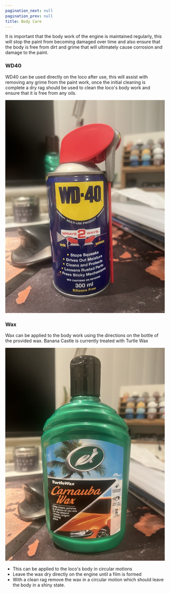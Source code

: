 ```yaml
---
pagination_next: null
pagination_prev: null
title: Body Care
---
```


It is important that the body work of the engine is maintained regularly, this will stop the paint from becoming damaged over time and also ensure that the body is free from dirt and grime that will ultimately cause corrosion and damage to the paint. 

### WD40

WD40 can be used directly on the loco after use, this will assist with removing any grime from the paint work, once the initial cleaning is complete a dry rag should be used to clean the loco's body work and ensure that it is free from any oils. 

![Alt text](../../images/WD40.JPG)

### Wax

Wax can be applied to the body work using the directions on the bottle of the provided wax. Banana Castle is currently treated with Turtle Wax

![Alt text](../../images/turtle_wax.JPG)

- This can be applied to the loco's body in circular motions
- Leave the wax dry directly on the engine until a film is formed 
- With a clean rag remove the wax in a circular motion which should leave the body in a shiny state. 

